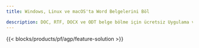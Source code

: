 ```yaml
---
title: Windows, Linux ve macOS'ta Word Belgelerini Böl 

description: DOC, RTF, DOCX ve ODT belge bölme için ücretsiz Uygulama ve API'ler
---
```


{{< blocks/products/pf/agp/feature-solution >}} 